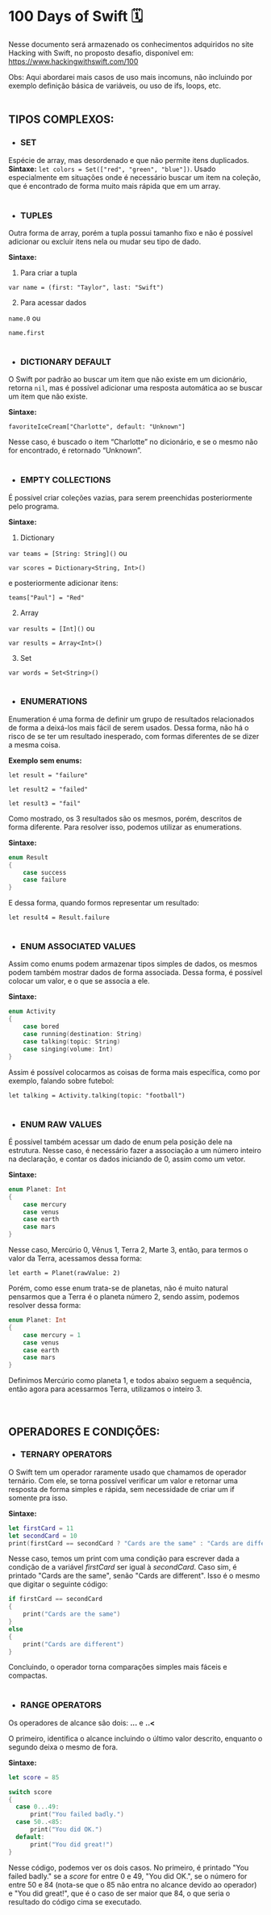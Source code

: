 # 100 Days of Swift 🗓️

Nesse documento será armazenado os conhecimentos adquiridos no site Hacking with Swift, no proposto desafio, disponível em: https://www.hackingwithswift.com/100

Obs: Aqui abordarei mais casos de uso mais incomuns, não incluindo por exemplo definição básica de variáveis, ou uso de ifs, loops, etc. <br><br>

## TIPOS COMPLEXOS:

- ### **SET**

Espécie de array, mas desordenado e que não permite itens duplicados. **Sintaxe:** `let colors = Set(["red", "green", "blue"])`. Usado especialmente em situações onde é necessário buscar um item na coleção, que é encontrado de forma muito mais rápida que em um array.<br><br>

- ### **TUPLES**

Outra forma de array, porém a tupla possui tamanho fixo e não é possível adicionar ou excluir itens nela ou mudar seu tipo de dado.

**Sintaxe:** 

1. Para criar a tupla

`var name = (first: "Taylor", last: "Swift")`

2. Para acessar dados

`name.0` ou

`name.first` <br><br>

- ### **DICTIONARY DEFAULT**

O Swift por padrão ao buscar um item que não existe em um dicionário, retorna `nil`, mas é possível adicionar uma resposta automática ao se buscar um item que não existe.

**Sintaxe:**

`favoriteIceCream["Charlotte", default: "Unknown"]`

Nesse caso, é buscado o item “Charlotte” no dicionário, e se o mesmo não for encontrado, é retornado “Unknown”. <br><br>

- ### **EMPTY COLLECTIONS**

É possível criar coleções vazias, para serem preenchidas posteriormente pelo programa.

**Sintaxe:**

1. Dictionary

`var teams = [String: String]()` ou

`var scores = Dictionary<String, Int>()`

e posteriormente adicionar itens:

`teams["Paul"] = "Red"`

2. Array

`var results = [Int]()` ou

`var results = Array<Int>()`

3. Set

`var words = Set<String>()` <br><br>

- ### **ENUMERATIONS**

Enumeration é uma forma de definir um grupo de resultados relacionados de forma a deixá-los mais fácil de serem usados. Dessa forma, não há o risco de se ter um resultado inesperado, com formas diferentes de se dizer a mesma coisa.

**Exemplo sem enums:**

`let result = "failure"`

`let result2 = "failed"`

`let result3 = "fail"`

Como mostrado, os 3 resultados são os mesmos, porém, descritos de forma diferente. Para resolver isso, podemos utilizar as enumerations.

**Sintaxe:**

```swift
enum Result 
{
	case success
	case failure
}
```

E dessa forma, quando formos representar um resultado:

`let result4 = Result.failure` <br><br>

- ### **ENUM ASSOCIATED VALUES**

Assim como enums podem armazenar tipos simples de dados, os mesmos podem também mostrar dados de forma associada. Dessa forma, é possível colocar um valor, e o que se associa a ele.

**Sintaxe:**

```swift
enum Activity 
{
	case bored
	case running(destination: String)
	case talking(topic: String)
	case singing(volume: Int)
}
```

Assim é possível colocarmos as coisas de forma mais específica, como por exemplo, falando sobre futebol:

`let talking = Activity.talking(topic: "football")` <br><br>

- ### **ENUM RAW VALUES**

É possível também acessar um dado de enum pela posição dele na estrutura. Nesse caso, é necessário fazer a associação a um número inteiro na declaração, e contar os dados iniciando de 0, assim como um vetor.

**Sintaxe:**

```swift
enum Planet: Int 
{
	case mercury
	case venus
	case earth
	case mars
}
```

Nesse caso, Mercúrio 0, Vênus 1, Terra 2, Marte 3, então, para termos o valor da Terra, acessamos dessa forma:

`let earth = Planet(rawValue: 2)`

Porém, como esse enum trata-se de planetas, não é muito natural pensarmos que a Terra é o planeta número 2, sendo assim, podemos resolver dessa forma:

```swift
enum Planet: Int 
{
	case mercury = 1
	case venus
	case earth
	case mars
}
```

Definimos Mercúrio como planeta 1, e todos abaixo seguem a sequência, então agora para acessarmos Terra, utilizamos o inteiro 3. <br><br><br>

## OPERADORES E CONDIÇÕES:

- ### **TERNARY OPERATORS**

O Swift tem um operador raramente usado que chamamos de operador ternário. Com ele, se torna possível verificar um valor e retornar uma resposta de forma simples e rápida, sem necessidade de criar um if somente pra isso.

**Sintaxe:**

```swift
let firstCard = 11
let secondCard = 10
print(firstCard == secondCard ? "Cards are the same" : "Cards are different")
```

Nesse caso, temos um print com uma condição para escrever dada a condição de a variável *firstCard* ser igual à *secondCard*. Caso sim, é printado "Cards are the same", senão "Cards are different". Isso é o mesmo que digitar o seguinte código:

```swift
if firstCard == secondCard 
{
    print("Cards are the same")
} 
else 
{
    print("Cards are different")
}
```

Concluindo, o operador torna comparações simples mais fáceis e compactas. <br><br>

- ### **RANGE OPERATORS**

Os operadores de alcance são dois: **...** e **..<**

O primeiro, identifica o alcance incluindo o último valor descrito, enquanto o segundo deixa o mesmo de fora.

**Sintaxe:**

```swift
let score = 85

switch score 
{
  case 0...49:
      print("You failed badly.")
  case 50..<85:
      print("You did OK.")
  default:
      print("You did great!")
}
```

Nesse código, podemos ver os dois casos. No primeiro, é printado "You failed badly." se a *score* for entre 0 e 49, "You did OK.", se o número for entre 50 e 84 (nota-se que o 85 não entra no alcance devido ao operador) e "You did great!", que é o caso de ser maior que 84, o que seria o resultado do código cima se executado. <br><br>

